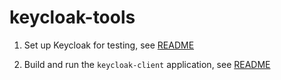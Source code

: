 # keycloak-tools

1. Set up Keycloak for testing, see [README](keycloak/README.md)

2. Build and run the `keycloak-client` application, see [README](keycloak-client/README.md)